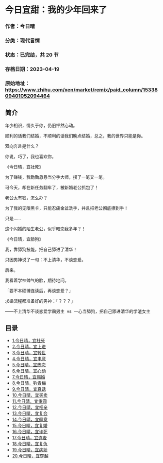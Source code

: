 # 今日宜甜：我的少年回来了

### 作者：今日晴

### 分类：现代言情

### 状态：已完结，共 20 节

### 存档日期：2023-04-19

### 原始地址：https://www.zhihu.com/xen/market/remix/paid_column/1533809401052094464


## 简介
年少相识，情久于你，仍旧怦然心动。


顺利的话我们结婚，不顺利的话我们晚点结婚，总之，我的世界只能是你。


双向奔赴是什么？


你说，巧了，我也喜欢你。


《今日晴，宜社死》


为了赚钱，我勤勤恳恳当分手大师，捞了一笔又一笔。


可今天，却在新任务翻车了，被新婚老公抓包了！


老公太有钱，怎么办？


为了我的无限黑卡，只能忍痛金盆洗手，并且把老公彻底撩到手！


只是……


这个闪婚的陌生老公，似乎暗恋我多年？！


《今日晴，宜舔狗》


我，靠舔狗技能，把自己舔进了清华！


只因男神说了一句：不上清华，不谈恋爱。


后来。


我看着学神帅气的脸，期待地问。


「要不本硕博连读后，再谈恋爱？」


求婚流程都准备好的男神：「？？？」


——不上清华不谈恋爱学霸男主  vs  一心当舔狗，把自己舔进清华的学渣女主




## 目录
- [1.今日晴，宜社死](1.今日晴，宜社死.md)<!-- 2022-07-22 07:20 -->
- [2.今日晴，宜上进](2.今日晴，宜上进.md)<!-- 2022-07-26 13:32 -->
- [3.今日晴，宜转世](3.今日晴，宜转世.md)<!-- 2022-08-26 05:04 -->
- [4.今日晴，宜电竞](4.今日晴，宜电竞.md)<!-- 2022-10-11 11:07 -->
- [5.今日晴，宜热恋](5.今日晴，宜热恋.md)<!-- 2022-09-09 05:20 -->
- [6.今日晴，宜心动](6.今日晴，宜心动.md)<!-- 2022-09-29 09:55 -->
- [7.今日晴，宜赐婚](7.今日晴，宜赐婚.md)<!-- 2022-11-21 04:24 -->
- [8.今日晴，钓青梅](8.今日晴，钓青梅.md)<!-- 2022-10-05 10:38 -->
- [9.今日晴，宜真话](9.今日晴，宜真话.md)<!-- 2022-10-22 05:50 -->
- [10.今日晴，宜买卖](10.今日晴，宜买卖.md)<!-- 2022-11-16 07:28 -->
- [11.今日晴，宜重圆](11.今日晴，宜重圆.md)<!-- 2022-11-17 09:55 -->
- [12.今日晴，宜相亲](12.今日晴，宜相亲.md)<!-- 2022-11-22 05:04 -->
- [13.今日晴，宜复合](13.今日晴，宜复合.md)<!-- 2022-12-06 09:13 -->
- [14.今日晴，宜肆意](14.今日晴，宜肆意.md)<!-- 2022-12-21 04:33 -->
- [15.今日晴，宜复婚](15.今日晴，宜复婚.md)<!-- 2022-12-30 09:25 -->
- [16.今日晴，宜诈死](16.今日晴，宜诈死.md)<!-- 2023-01-15 02:43 -->
- [17.今日晴，宜连麦](17.今日晴，宜连麦.md)<!-- 2023-02-28 03:43 -->
- [18.今日晴，宜复仇](18.今日晴，宜复仇.md)<!-- 2023-03-08 10:35 -->
- [19.今日晴，宜病娇](19.今日晴，宜病娇.md)<!-- 2023-03-17 10:19 -->
- [20.今日晴，宜穿越](20.今日晴，宜穿越.md)<!-- 2023-03-20 07:36 -->